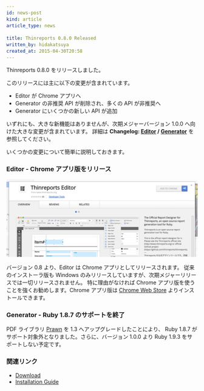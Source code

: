 ```yaml
---
id: news-post
kind: article
article_type: news

title: Thinreports 0.8.0 Released
written_by: hidakatsuya
created_at: 2015-04-30T20:58
---
```


Thinreports 0.8.0 をリリースしました。

このリリースには主に以下の変更が含まれています。

  * Editor が Chrome アプリへ
  * Generator の非推奨 API が削除され、多くの API が非推奨へ
  * Generator にいくつかの新しい API が追加

いずれにも、大きな新機能はありませんが、次期メジャーバージョン 1.0.0 へ向けた大きな変更が含まれています。
詳細は **Changelog: [Editor](https://github.com/thinreports/thinreports-editor/blob/master/doc/CHANGELOG.md)
/ [Generator](https://github.com/thinreports/thinreports-generator/blob/master/CHANGELOG.md)** を参照してください。

いくつかの変更について簡単に説明しておきます。

### Editor - Chrome アプリ版をリリース

[![](images/thinreports-editor.png)](<%= site_related_url['chrome_web_store'] %>)

バージョン 0.8 より、Editor は Chrome アプリとしてリリースされます。
従来のインストーラ版も Windows のみリリースしていますが、次期メジャーリリースでは一切リリースされません。
特に理由がなければ Chrome アプリ版を使うことを強くお勧めします。Chrome アプリ版は [Chrome Web Store](<%= site_related_url['chrome_web_store'] %>) よりインストールできます。

### Generator - Ruby 1.8.7 のサポートを終了

PDF ライブラリ [Prawn](https://github.com/prawnpdf/prawn) を 1.3 へアップグレードしたことにより、
Ruby 1.8.7 がサポート対象外となりました。さらに、バージョン 1.0.0 より Ruby 1.9.3 をサポートしない予定です。

### 関連リンク

  * [Download](/download/)
  * [Installation Guide](/documentation/ja/getting-started/installation.html)
